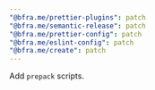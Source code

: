 ```yaml
---
"@bfra.me/prettier-plugins": patch
"@bfra.me/semantic-release": patch
"@bfra.me/prettier-config": patch
"@bfra.me/eslint-config": patch
"@bfra.me/create": patch
---
```


Add `prepack` scripts.
  